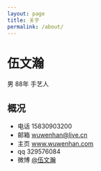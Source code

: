 ```yaml
---
layout: page
title: 关于
permalink: /about/
---
```


伍文瀚
===
男 88年 手艺人

## 概况

- 电话 15830903200
- 邮箱 wuwenhan@live.cn
- 主页 www.wuwenhan.com
- qq   329576084
- 微博 [@伍文瀚](http://weibo.com/wenhando)

